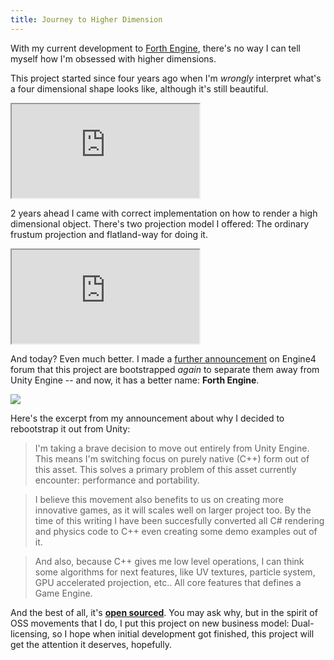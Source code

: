 ```yaml
---
title: Journey to Higher Dimension
---
```


With my current development to [Forth Engine](https://forth.wellosoft.net), there's no way I can tell myself how I'm obsessed with higher dimensions.

This project started since four years ago when I'm *wrongly* interpret what's a four dimensional shape looks like, although it's still beautiful.

<iframe src="https://www.youtube.com/embed/TGaoH5oHKhs"></iframe>

2 years ahead I came with correct implementation on how to render a high dimensional object. There's two projection model I offered: The ordinary frustum projection and flatland-way for doing it.

<iframe src="https://www.youtube.com/embed/5jLAEZn-UKM"></iframe>

And today? Even much better. I made a [further announcement](https://forum.unity.com/threads/320549/page-2#post-4605418) on Engine4 forum that this project are bootstrapped _again_ to separate them away from Unity Engine -- and now, it has a better name: **Forth Engine**.

![](https://forth.wellosoft.net/images/preview.gif)

Here's the excerpt from my announcement about why I decided to rebootstrap it out from Unity:

> I'm taking a brave decision to move out entirely from Unity Engine. This means I'm switching focus on purely native (C++) form out of this asset. This solves a primary problem of this asset currently encounter: performance and portability.

> I believe this movement also benefits to us on creating more innovative games, as it will scales well on larger project too. By the time of this writing I have been succesfully converted all C# rendering and physics code to C++ even creating some demo examples out of it.

> And also, because C++ gives me low level operations, I can think some algorithms for next features, like UV textures, particle system, GPU accelerated projection, etc.. All core features that defines a Game Engine.

And the best of all, it's [**open sourced**](https://github.com/forth-engine/forth-library). You may ask why, but in the spirit of OSS movements that I do, I put this project on new business model: Dual-licensing, so I hope when initial development got finished, this project will get the attention it deserves, hopefully.

